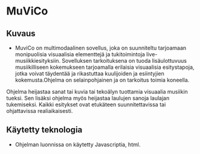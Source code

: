 # MuViCo

## Kuvaus

- MuviCo on multimodaalinen sovellus, joka on suunniteltu tarjoamaan monipuolisia visuaalisia elementtejä ja tukitoimintoja live-musiikkiesityksiin. Sovelluksen tarkoituksena on tuoda lisäulottuvuus musiikilliseen kokemukseen tarjoamalla erilaisia visuaalisia esitystapoja, 
jotka voivat täydentää ja rikastuttaa kuulijoiden ja esiintyjien kokemusta.Ohjelma on selainpohjainen ja on tarkoitus toimia koneella. 

Ohjelma heijastaa sanat tai kuvia tai tekoälyn tuottamia visuaalia musiikin tueksi.
Sen lisäksi ohjelma myös heijastaa laulujen sanoja laulajan tukemiseksi. Kaikki 
esitykset ovat etukäteen suunnitettavissa tai ohjattavissa realiaikaisesti. 

## Käytetty teknologia
 
- Ohjelman luonnissa on käytetty Javascriptia, html. 


